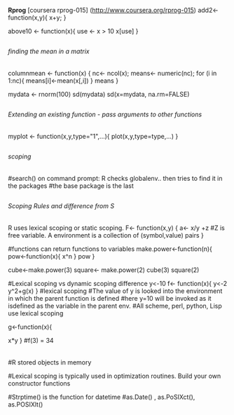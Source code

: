 **Rprog**
[coursera rprog-015] (http://www.coursera.org/rprog-015)
add2<- function(x,y){
  x+y;
 }

 above10 <- function(x){
  use <- x > 10
  x[use] 
}

## <h6>finding the mean in a matrix
columnmean <- function(x)
{
  nc<- ncol(x);
  means<- numeric(nc);
  for (i in 1:nc){
    means[i]<-mean(x[,i])
  }
  means
}

mydata <- rnorm(100)
sd(mydata)
sd(x=mydata, na.rm=FALSE)

## <h6>Extending an existing function - pass arguments to other functions
myplot <- function(x,y,type="1",...){
  plot(x,y,type=type,...)
}


## <h6>scoping
#search() on command prompt: R checks globalenv.. then tries to find it in the packages
#the base package is the last

## <h6>Scoping Rules and difference from S
R uses lexical scoping or static scoping.
F<- function(x,y)
{
  a<- x/y +z
  #Z is free variable. A environment is a collection of (symbol,value) pairs
}

#functions can return functions to variables
make.power<-function(n){
  pow<-function(x){
    x^n
  }
  pow
}

cube<-make.power(3)
square<- make.power(2)
cube(3)
square(2)

#Lexical scoping vs dynamic scoping difference
y<-10
f<- function(x){
  y<-2
  y^2+g(x)
}
#lexical scoping
#The value of y is looked into the environment in which the parent function is defined
#here y=10 will be invoked as it isdefined as the variable in the parent env. 
#All scheme, perl, python, Lisp use lexical scoping

g<-function(x){ 
  
  x*y
}
#f(3) = 34


## <h6>
#R stored objects in memory


#Lexical scoping is typically used in optimization routines. Build your own constructor functions

#Strptime() is the function for datetime
#as.Date() , as.PoSIXct(), as.POSIXlt()
